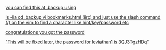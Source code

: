<DT><A HREF="http://leviathan.labs.overthewire.org/passwordus.html | This will be fixed later, the password for leviathan1 is 3QJ3TgzHDq" ADD_DATE="1155384634" LAST_CHARSET="ISO-8859-1" ID="rdf:#$2wIU71" password to leviathan1</A>

you can find this at .backup using

ls -lia
cd .backup
vi bookmarks.html (iirc)
and just use the slash command (/) on the vim to find a character like hint/key/password etc

congratulations you got the password

"This will be fixed later, the password for leviathan1 is 3QJ3TgzHDq"
